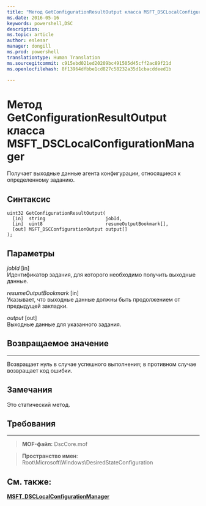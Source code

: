 ```yaml
---
title: "Метод GetConfigurationResultOutput класса MSFT_DSCLocalConfigurationManager"
ms.date: 2016-05-16
keywords: powershell,DSC
description: 
ms.topic: article
author: eslesar
manager: dongill
ms.prod: powershell
translationtype: Human Translation
ms.sourcegitcommit: c915ebd021ed20209bc491505d45cff2ac89f21d
ms.openlocfilehash: 8f13964dfbbe1cd827c58232a35d1cbacddeed1b

---
```


# Метод GetConfigurationResultOutput класса MSFT_DSCLocalConfigurationManager

Получает выходные данные агента конфигурации, относящиеся к определенному заданию.

Синтаксис
------

```mof
uint32 GetConfigurationResultOutput(
  [in]  string                      jobId,
  [in]  uint8                       resumeOutputBookmark[],
  [out] MSFT_DSCConfigurationOutput output[]
);
```

Параметры
----------

*jobId* \[in\]  
Идентификатор задания, для которого необходимо получить выходные данные.

*resumeOutputBookmark* \[in\]  
Указывает, что выходные данные должны быть продолжением от предыдущей закладки.

*output* \[out\]  
Выходные данные для указанного задания.

## Возвращаемое значение
------------

Возвращает нуль в случае успешного выполнения; в противном случае возвращает код ошибки.

## Замечания

Это статический метод.

## Требования
------------
>**MOF-файл:** DscCore.mof

>**Пространство имен**: Root\Microsoft\Windows\DesiredStateConfiguration


## См. также:


[**MSFT_DSCLocalConfigurationManager**](msft-dsclocalconfigurationmanager.md)

 

 






<!--HONumber=Aug16_HO3-->


